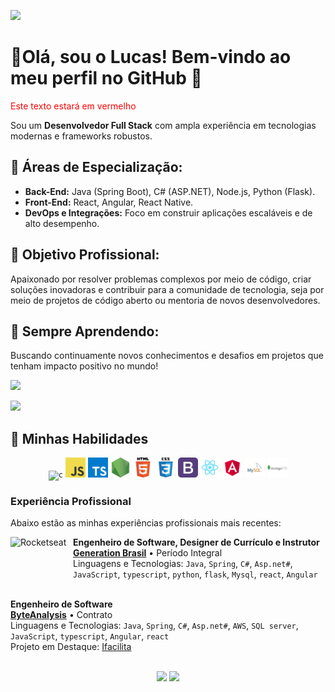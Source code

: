 <p>
  <img src="https://cdn.shopify.com/s/files/1/2262/3723/files/Java-Love-Bellevue-Coffee-Shop-Montclair-NJ-Location_1024x1024.png?v=1535402660">
</p>

# 👋Olá, sou o Lucas! Bem-vindo ao meu perfil no GitHub 👋

<span style="color:red">Este texto estará em vermelho</span>

Sou um **Desenvolvedor Full Stack** com ampla experiência em tecnologias modernas e frameworks robustos.

## 🚀 Áreas de Especialização:
- **Back-End:** Java (Spring Boot), C# (ASP.NET), Node.js, Python (Flask).
- **Front-End:** React, Angular, React Native.
- **DevOps e Integrações:** Foco em construir aplicações escaláveis e de alto desempenho.

## 🎯 Objetivo Profissional:
Apaixonado por resolver problemas complexos por meio de código, criar soluções inovadoras e contribuir para a comunidade de tecnologia, seja por meio de projetos de código aberto ou mentoria de novos desenvolvedores.

## 🌱 Sempre Aprendendo:
Buscando continuamente novos conhecimentos e desafios em projetos que tenham impacto positivo no mundo!

<p>
  <img src="https://i.imgur.com/eDmSFHT.png">
</p>

[<img src="https://img.shields.io/badge/linkedin-%230077B5.svg?&style=for-the-badge&logo=linkedin&logoColor=white">](https://www.linkedin.com/in/lucas-capelotto-da-silva-43b26216a/)

## 🚀 Minhas Habilidades
<p align = "center">
<code><img height="32" src="https://cdn.iconscout.com/icon/free/png-512/c-programming-569564.png" alt="c"/></code>
<code><img height="32" src="https://raw.githubusercontent.com/github/explore/80688e429a7d4ef2fca1e82350fe8e3517d3494d/topics/javascript/javascript.png" alt="Javascript"/></code>
<code><img height="32" src="https://raw.githubusercontent.com/github/explore/80688e429a7d4ef2fca1e82350fe8e3517d3494d/topics/typescript/typescript.png" alt="Typescript"/></code>
<code><img height="32" src="https://raw.githubusercontent.com/github/explore/80688e429a7d4ef2fca1e82350fe8e3517d3494d/topics/nodejs/nodejs.png" alt="Nodejs"/></code>
<code><img height="32" src="https://raw.githubusercontent.com/github/explore/80688e429a7d4ef2fca1e82350fe8e3517d3494d/topics/html/html.png" alt="HTML5"/></code>
<code><img height="32" src="https://raw.githubusercontent.com/github/explore/80688e429a7d4ef2fca1e82350fe8e3517d3494d/topics/css/css.png" alt="CSS"/></code>
<code><img height="32" src="https://raw.githubusercontent.com/github/explore/80688e429a7d4ef2fca1e82350fe8e3517d3494d/topics/bootstrap/bootstrap.png" alt="Bootstrap"/></code>
<code><img height="32" src="https://raw.githubusercontent.com/github/explore/80688e429a7d4ef2fca1e82350fe8e3517d3494d/topics/react/react.png" alt="React"/></code>
<code><img height="32" src="https://raw.githubusercontent.com/github/explore/80688e429a7d4ef2fca1e82350fe8e3517d3494d/topics/angular/angular.png" alt="Angular"/></code>
<code><img height="32" src="https://raw.githubusercontent.com/github/explore/80688e429a7d4ef2fca1e82350fe8e3517d3494d/topics/mysql/mysql.png" alt="MySQL"/></code>
<code><img height="32" src="https://raw.githubusercontent.com/github/explore/80688e429a7d4ef2fca1e82350fe8e3517d3494d/topics/mongodb/mongodb.png" alt="MongoDB"/></code>
</p>

### Experiência Profissional

Abaixo estão as minhas experiências profissionais mais recentes:

[<img align="left" height="90px" width="100px" alt="Rocketseat" src="https://brazil.generation.org/wp-content/uploads/2024/10/Generation_BRAZIL_logo_NEW-BLUE.png"/>](https://brazil.generation.org/)

**Engenheiro de Software, Designer de Currículo e Instrutor** \
[**Generation Brasil**](https://brazil.generation.org/) • Período Integral \
Linguagens e Tecnologias: `Java`, `Spring`, `C#`, `Asp.net#`, `JavaScript`, `typescript`, `python`, `flask`, `Mysql`, `react`, `Angular`\
<br/>

**Engenheiro de Software** \
[**ByteAnalysis**]() • Contrato \
Linguagens e Tecnologias: `Java`, `Spring`, `C#`, `Asp.net#`, `AWS`, `SQL server`, `JavaScript`, `typescript`, `Angular`, `react`\
Projeto em Destaque: [Ifacilita]()\
<br/>

<p align = "center">
  <img src = "https://github-readme-stats.vercel.app/api?username=LucasCapSilva&show_icons=true&theme=radical&line_height=33">
  <img src = "https://github-readme-stats.vercel.app/api/top-langs/?username=LucasCapSilva&hide_langs_below=.25&theme=radical">
</p>
